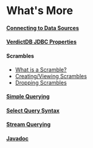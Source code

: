 # What's More

#### [Connecting to Data Sources](/reference/connection)
#### [VerdictDB JDBC Properties](/reference/properties)
#### Scrambles
* [What is a Scramble?](/reference/what_is_scramble)
* [Creating/Viewing Scrambles](/reference/scrambling)
* [Dropping Scrambles](/reference/drop_scrambling)
#### [Simple Querying](/reference/querying)
#### [Select Query Syntax](/reference/query_syntax)
#### [Stream Querying](/reference/streaming)
#### [Javadoc](/reference/javadoc)